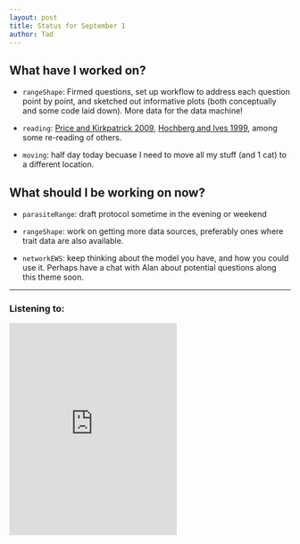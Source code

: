 ```yaml
---
layout: post
title: Status for September 1
author: Tad
---
```


## What have I worked on?

* `rangeShape`: Firmed questions, set up workflow to address each question point by point, and sketched out informative plots (both conceptually and some code laid down). More data for the data machine!

* `reading`: [Price and Kirkpatrick 2009](http://www.jstor.org/stable/pdf/30244963.pdf), [Hochberg and Ives 1999](http://www.jstor.org/stable/pdf/3683036.pdf), among some re-reading of others.

* `moving`: half day today becuase I need to move all my stuff (and 1 cat) to a different location.



## What should I be working on now?

* `parasiteRange`: draft protocol sometime in the evening or weekend

* `rangeShape`: work on getting more data sources, preferably ones where trait data are also available.

* `networkEWS`: keep thinking about the model you have, and how you could use it. Perhaps have a chat with Alan about potential questions along this theme soon.













---

### Listening to:
<iframe src="https://embed.spotify.com/?uri=spotify%3Atrack%3A7DRBl6xBEeEusmmqNTMeXr" width="300" height="380" frameborder="0" allowtransparency="true"></iframe>
 <i class='fa fa-code' style='color:pink'></i>
